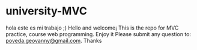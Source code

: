 # university-MVC

hola este es mi trabajo ;) Hello and welcome¡ This is the repo for MVC practice, course web programming. Enjoy it
Please submit any question to: poveda.geovanny@gmail.com. Thanks 

